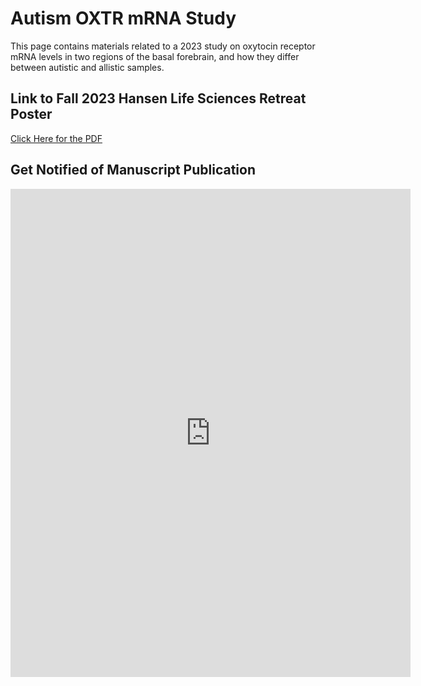 # Autism OXTR mRNA Study
This page contains materials related to a 2023 study on oxytocin receptor mRNA levels in two regions of the basal forebrain, and how they differ between autistic and allistic samples.

## Link to Fall 2023 Hansen Life Sciences Retreat Poster
[Click Here for the PDF](files/FA23%20Hansen%20Life%20Sciences%20Retreat%20Poster.pdf)

## Get Notified of Manuscript Publication
<iframe src="https://docs.google.com/forms/d/e/1FAIpQLSc-22cTyZ44ln7q-GsiTTVD7emgyfdSUyvUOeDBxlOJI9GCew/viewform?embedded=true" width="640" height="781" frameborder="0" marginheight="0" marginwidth="0">Loading…</iframe>
